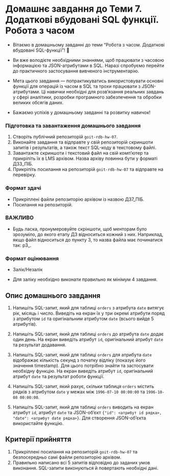 # Домашнє завдання до Теми 7. Додаткові вбудовані SQL функції. Робота з часом

- Вітаємо в домашньому завданні до теми “Робота з часом. Додаткові вбудовані
  SQL-функції”! 🙂

- Ви вже володієте необхідними знаннями, щоб працювати з часовою інформацією та
  JSON-атрибутами в SQL. Наразі спробуємо перейти до практичного застосування
  вивченого інструментарію.

- Мета цього завдання — попрактикуватись використовувати основні функції для
  операцій із часом в SQL та трохи працювати з JSON-атрибутами. Ці навички
  необхідні для розв’язання реальних завдань у сфері аналітики, розробки
  програмного забезпечення та обробки великих обсягів даних.

- Бажаємо успіхів у домашньому завданні та розвитку навичок!

### Підготовка та завантаження домашнього завдання

1. Створіть публічний репозиторій `goit-rdb-hw-07`.
2. Виконайте завдання та відправте у свій репозиторій скриншоти запитів і
   результатів, а також текст SQL-коду в текстовому файлі.
3. Завантажте скриншоти і текстовий файл на свій комп’ютер та прикріпіть їх в
   LMS архівом. Назва архіву повинна бути у форматі ДЗ3_ПІБ.
4. Прикріпіть посилання на репозиторій `goit-rdb-hw-07` та відправте на
   перевірку.

### Формат здачі

- Прикріплені файли репозиторію архівом із назвою ДЗ7_ПІБ.
- Посилання на репозиторій.

### ВАЖЛИВО

- Будь ласка, пронумеровуйте скріншоти, щоб менторам було зрозуміло, до якого
  етапу ДЗ відноситься кожний з них. Наприклад, якщо файл відноситься до пункту
  3, то назва файла має починатися так: p3\_.

### Формат оцінювання

- Залік/Незалік

- Для заліку необхідно виконати правильно як мінімум 4 завдання.

## Опис домашнього завдання

1. Напишіть SQL-запит, який для таблиці `orders` з атрибута `date` витягує рік,
   місяць і число. Виведіть на екран їх у три окремі атрибути поряд з атрибутом
   `id` та оригінальним атрибутом `date` (всього вийде 5 атрибутів).

2. Напишіть SQL-запит, який для таблиці `orders` до атрибута `date` додає один
   день. На екран виведіть атрибут `id`, оригінальний атрибут `date` та
   результат додавання.

3. Напишіть SQL-запит, який для таблиці `orders` для атрибута `date` відображає
   кількість секунд з початку відліку (показує його значення timestamp). Для
   цього потрібно знайти та застосувати необхідну функцію. На екран виведіть
   атрибут `id`, оригінальний атрибут `date` та результат роботи функції.

4. Напишіть SQL-запит, який рахує, скільки таблиця `orders` містить рядків з
   атрибутом `date` у межах між `1996-07-10 00:00:00` та `1996-10-08 00:00:00`.

5. Напишіть SQL-запит, який для таблиці `orders` виводить на екран атрибут `id`,
   атрибут `date` та JSON-об’єкт
   `{"id": <атрибут id рядка>, "date": <атрибут date рядка>}`. Для створення
   JSON-об’єкта використайте функцію.

## Критерії прийняття

1. Прикріплені посилання на репозиторій `goit-rdb-hw-07` та безпосередньо самі
   файли репозиторію архівом.
2. Правильно написано всі 5 запитів відповідно до заданих умов виконання.
   SQL-запити виконуються й повертають необхідні дані.
